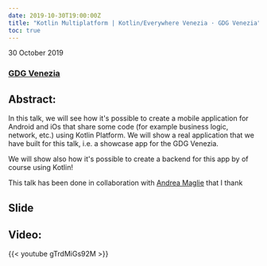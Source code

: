 ```yaml
---
date: 2019-10-30T19:00:00Z
title: "Kotlin Multiplatform | Kotlin/Everywhere Venezia · GDG Venezia"
toc: true
---
```


30 October 2019

### [GDG Venezia](https://www.meetup.com/it-IT/GDG-Venezia/events/265665209/)

## Abstract:
In this talk, we will see how it's possible to create a mobile application for Android and iOs that share some code (for example business logic, network, etc.) using Kotlin Platform. We will show a real application that we have built for this talk, i.e. a showcase app for the GDG Venezia.

We will show also how it's possible to create a backend for this app by of course using Kotlin!

This talk has been done in collaboration with [Andrea Maglie](http://www.andreamaglie.com/) that I thank

## Slide

<script async class="speakerdeck-embed" data-id="70d996d1fa7746a9b708b35cf19517b9" data-ratio="1.77777777777778" src="//speakerdeck.com/assets/embed.js"></script>

## Video: 
{{< youtube gTrdMiGs92M >}}